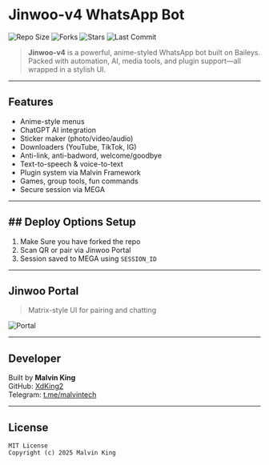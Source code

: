 # Jinwoo-v4 WhatsApp Bot

![Repo Size](https://img.shields.io/github/repo-size/XdKing2/Jinwoo-v4?style=for-the-badge&color=purple&logo=github)
![Forks](https://img.shields.io/github/forks/XdKing2/Jinwoo-v4?style=for-the-badge&color=cyan)
![Stars](https://img.shields.io/github/stars/XdKing2/Jinwoo-v4?style=for-the-badge&color=yellow)
![Last Commit](https://img.shields.io/github/last-commit/XdKing2/Jinwoo-v4?style=for-the-badge&color=orange)

> **Jinwoo-v4** is a powerful, anime-styled WhatsApp bot built on Baileys. Packed with automation, AI, media tools, and plugin support—all wrapped in a stylish UI.

---

## Features

- Anime-style menus
- ChatGPT AI integration
- Sticker maker (photo/video/audio)
- Downloaders (YouTube, TikTok, IG)
- Anti-link, anti-badword, welcome/goodbye
- Text-to-speech & voice-to-text
- Plugin system via Malvin Framework
- Games, group tools, fun commands
- Secure session via MEGA
---

## ## Deploy Options Setup

1. Make Sure you have forked the repo
2. Scan QR or pair via Jinwoo Portal
3. Session saved to MEGA using `SESSION_ID`

---

## Jinwoo Portal

> Matrix-style UI for pairing and chatting

![Portal](https://media.giphy.com/media/v1.Y2lkPTc5MGI3NjExaGp4Z2h5M2NjY2NkZ3VzM3FjZGxoN2xnd2tjN3ZlcWNxenFtZW84ZyZlcD12MV9naWZzX3NlYXJjaCZjdD1n/XLBzKcmI4sHLX6ZkCu/giphy.gif)

---

## Developer

Built by **Malvin King**  
GitHub: [XdKing2](https://github.com/XdKing2)  
Telegram: [t.me/malvintech](https://t.me/malvintech)

---

## License

```
MIT License
Copyright (c) 2025 Malvin King
```

